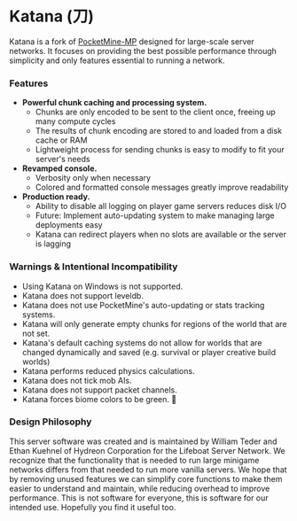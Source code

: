 # Katana (刀)
Katana is a fork of [PocketMine-MP](http://github.com/PocketMine/PocketMine-MP) designed for large-scale server networks. It focuses on providing the best possible performance through simplicity and only features essential to running a network.

### Features
- **Powerful chunk caching and processing system.**
    - Chunks are only encoded to be sent to the client once, freeing up many compute cycles
    - The results of chunk encoding are stored to and loaded from a disk cache or RAM
    - Lightweight process for sending chunks is easy to modify to fit your server's needs
- **Revamped console.**
    - Verbosity only when necessary
    - Colored and formatted console messages greatly improve readability
- **Production ready.**
    - Ability to disable all logging on player game servers reduces disk I/O
    - Future: Implement auto-updating system to make managing large deployments easy
    - Katana can redirect players when no slots are available or the server is lagging

### Warnings & Intentional Incompatibility
- Using Katana on Windows is not supported.
- Katana does not support leveldb.
- Katana does not use PocketMine's auto-updating or stats tracking systems.
- Katana will only generate empty chunks for regions of the world that are not set.
- Katana's default caching systems do not allow for worlds that are changed dynamically and saved (e.g. survival or player creative build worlds)
- Katana performs reduced physics calculations.
- Katana does not tick mob AIs.
- Katana does not support packet channels.
- Katana forces biome colors to be green. :rainbow:

### Design Philosophy
This server software was created and is maintained by William Teder and Ethan Kuehnel of Hydreon Corporation for the Lifeboat Server Network. We recognize that the functionality that is needed to run large minigame networks differs from that needed to run more vanilla servers. We hope that by removing unused features we can simplify core functions to make them easier to understand and maintain, while reducing overhead to improve performance. This is not software for everyone, this is software for our intended use. Hopefully you find it useful too.
